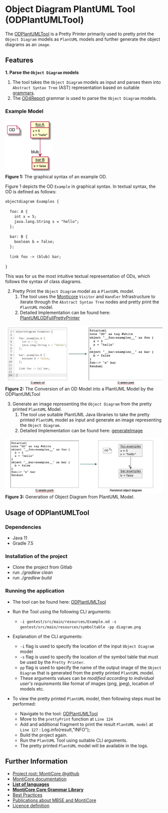 # Object Diagram PlantUML Tool (ODPlantUMLTool)

The [ODPlantUMLTool](src/main/java/de/monticore/ODPlantUMLTool.java) is a Pretty Printer primarily used to pretty print the `Object Diagram` models as `PlantUML` models and further generate the object diagrams as an `image`.

## Features

**1. Parse the `Object Diagram` models**
   1. The tool takes the `Object Diagram` models as input and parses them into `Abstract Syntax Tree` (AST) representation based on suitable [grammars](src/main/grammars).
   2. The [OD4Report](src/main/grammars) grammar is used to parse the `Object Diagram` models.

### Example Model

![*Figure 1:* The graphical syntax of an example OD.](doc/pics/Example.png)
<br><b>Figure 1:</b> The graphical syntax of an example OD.


Figure 1 depicts the OD ```Example``` in graphical syntax. In textual syntax, the OD is defined as
follows:

``` 
objectdiagram Examples {

  foo: A {
    int x = 5;
    java.lang.String s = "hello";
  };

  bar: B {
    boolean b = false;
  };

  link foo -> (blub) bar;

}
```

This was for us the most intuitive textual representation of ODs, which follows the syntax of class
diagrams.


2. Pretty Print the `Object Diagram` model as a `PlantUML` model.
    1. The tool uses the [Monticore](https://monticore.github.io/monticore/) `Visitor` and `Handler` Infrastructure to iterate through the `Abstract Syntax Tree` nodes and pretty print the `PlantUML` model.
    2. Detailed Implementation can be found here: [PlantUMLODFullPrettyPrinter](src/main/java/de/monticore/PlantUMLODFullPrettyPrinter.java)

    
    
![*Figure 2:* The Conversion of an OD Model into a PlantUML Model by the ODPlantUMLTool  ](doc/pics/Transform.png)
<br><b>Figure 2:</b> The Conversion of an OD Model into a PlantUML Model by the ODPlantUMLTool  



3. Generate an image representing the `Object Diagram` from the pretty printed `PlantUML` Model.
    1. The tool use suitable PlantUML Java libraries to take the pretty printed `PlantUML` model as input and generate an image representing the `Object Diagram`.
    2. Detailed Implementation can be found here: [generateImage](src/main/java/de/monticore/ODPlantUMLTool.java) 


![*Figure 3:* Generation of Object Diagram from PlantUML Model.](doc/pics/Generate.png)
<br><b>Figure 3:</b> Generation of Object Diagram from PlantUML Model.

## Usage of ODPlantUMLTool

### Dependencies 
* Java 11
* Gradle 7.5

### Installation of the project
* Clone the project from Gitlab
* run *./gradlew clean*
* run *./gradlew build*

### Running the application

* The tool can be found here: [ODPlantUMLTool](src/main/java/de/monticore/ODPlantUMLTool.java)


* Run the Tool using the following CLI arguments:
  * ``` -i gentest/src/main/resources/Example.od -s gentest/src/main/resources/symboltable -pp diagram.png ```


* Explanation of the CLI arguments:
    * ``` -i ``` flag is used to specify the location of the input `Object Diagram` model
    * ``` -s ``` flag is used to specify the location of the symbol table that must be used by the `Pretty Printer`.
    * ``` pp ``` flag is used to specify the name of the output image of the `Object Diagram` that is generated from the pretty printed `PlantUML` model.
    * These arguments values can be *modified according to individual user's requirements* like format of images (png, jpeg), location of models etc.


* To view the pretty printed `PlantUML` model, then following steps must be performed: 
    * Navigate to the tool: [ODPlantUMLTool](src/main/java/de/monticore/ODPlantUMLTool.java)
    * Move to the `prettyPrint` function at `Line 124`
    * Add and additional fragment to print the result `PlantUML model` at `Line 127` : Log.info(result,"INFO");
    * Build the project again.
    * Run the `PlantUML` Tool using suitable CLI arguments.
    * The pretty printed `PlantUML` model will be available in the logs.


## Further Information

* [Project root: MontiCore @github](https://github.com/MontiCore/monticore)
* [MontiCore documentation](http://www.monticore.de/)
* [**List of languages**](https://github.com/MontiCore/monticore/blob/opendev/docs/Languages.md)
* [**MontiCore Core Grammar
  Library**](https://github.com/MontiCore/monticore/blob/opendev/monticore-grammar/src/main/grammars/de/monticore/Grammars.md)
* [Best Practices](https://github.com/MontiCore/monticore/blob/opendev/docs/BestPractices.md)
* [Publications about MBSE and MontiCore](https://www.se-rwth.de/publications/)
* [Licence definition](https://github.com/MontiCore/monticore/blob/master/00.org/Licenses/LICENSE-MONTICORE-3-LEVEL.md)

[od4report-link]: http://www.monticore.de/download/MCOD4Report.jar

[od4data-link]: http://www.monticore.de/download/MCOD4Data.jar